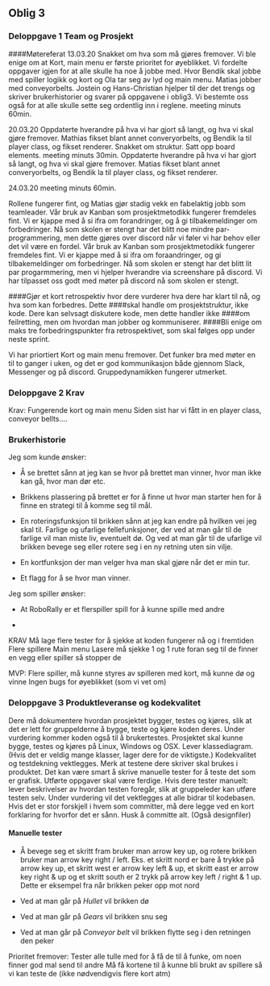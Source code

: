 ## Oblig 3
### Deloppgave 1 Team og Prosjekt

####Møtereferat 
13.03.20
Snakket om hva som må  gjøres fremover. Vi ble enige om at Kort, main menu er første prioritet for øyeblikket. Vi fordelte oppgaver igjen for at alle skulle ha noe å jobbe med.
Hvor Bendik skal jobbe med spiller logikk og kort og Ola tar seg av lyd og main menu. Matias jobber med conveyorbelts. Jostein og Hans-Christian hjelper til der det trengs
og skriver brukerhistorier og svarer på oppgavene i oblig3. Vi bestemte oss også for at alle skulle sette seg ordentlig inn i reglene.
meeting minuts 60min. 

20.03.20
Oppdaterte hverandre på hva vi har gjort så langt, og hva vi skal gjøre fremover. Mathias fikset blant annet converyorbelts, og Bendik la til player class, og fikset renderer.
Snakket om struktur. Satt opp board elements. 
meeting minuts 30min. 
Oppdaterte hverandre på hva vi har gjort så langt, og hva vi skal gjøre fremover. Matias fikset blant annet converyorbelts, og Bendik la til player class, og fikset renderer.

24.03.20
meeting minuts 60min.


Rollene fungerer fint, og Matias gjør stadig vekk en fabelaktig jobb som teamleader. 
Vår bruk av Kanban som prosjektmetodikk fungerer fremdeles fint. Vi er kjappe med å si ifra om forandringer, og å gi tilbakemeldinger om forbedringer.
Nå som skolen er stengt har det blitt noe mindre par-programmering, men dette gjøres over discord når vi føler vi har behov eller det vil være en fordel.
Vår bruk av Kanban som prosjektmetodikk fungerer fremdeles fint. Vi er kjappe med å si ifra om foraandringer, og gi tilbakemeldinger om forbedringer.
Nå som skolen er stengt har det blitt lit par progarmmering, men vi hjelper hverandre via screenshare på discord. 
Vi har tilpasset oss godt med møter på discord nå som skolen er stengt. 


####Gjør et kort retrospektiv hvor dere vurderer hva dere har klart til nå, og hva som kan forbedres. Dette
####skal handle om prosjektstruktur, ikke kode. Dere kan selvsagt diskutere kode, men dette handler ikke
####om feilretting, men om hvordan man jobber og kommuniserer.
####Bli enige om maks tre forbedringspunkter fra retrospektivet, som skal følges opp under neste sprint.

Vi har priortiert Kort og main menu fremover.
Det funker bra med møter en til to ganger i uken, og det er god kommunikasjon både gjennom Slack, Messenger og på discord.
Gruppedynamikken fungerer utmerket.  


### Deloppgave 2 Krav
Krav: Fungerende kort og main menu
Siden sist har vi fått in en player class, conveyor bellts....

### Brukerhistorie
Jeg som kunde ønsker:

* Å se brettet sånn at jeg kan se hvor på brettet man vinner, hvor man ikke kan gå, hvor man dør etc.

* Brikkens plassering på brettet er for å finne ut hvor man starter hen for å finne en strategi til å komme seg til mål.

* En roteringsfunksjon til brikken sånn at jeg kan endre på hvilken vei jeg skal til.
Farlige og ufarlige fellefunksjoner, der ved at man går til de farlige vil man miste liv, eventuelt dø.
Og ved at man går til de ufarlige vil brikken bevege seg eller rotere seg i en ny retning uten sin vilje.

* En kortfunksjon der man velger hva man skal gjøre når det er min tur.

* Et flagg for å se hvor man vinner.

Jeg som spiller ønsker:

* At RoboRally er et flerspiller spill for å kunne spille med andre

* 


KRAV Må lage flere tester for å sjekke at koden fungerer nå og i fremtiden 
Flere spillere
Main menu
Lasere må sjekke 1 og 1 rute foran seg til de finner en vegg eller spiller så stopper de 

MVP: Flere spiller, må kunne styres av spilleren med kort, må kunne dø og vinne 
Ingen bugs for øyeblikket (som vi vet om) 


### Deloppgave 3 Produktleveranse og kodekvalitet

Dere må dokumentere hvordan prosjektet bygger, testes og kjøres, slik at det er lett for gruppelderne å
bygge, teste og kjøre koden deres. Under vurdering kommer koden også til å brukertestes.
Prosjektet skal kunne bygge, testes og kjøres på Linux, Windows og OSX.
Lever klassediagram. (Hvis det er veldig mange klasser, lager dere for de viktigste.)
Kodekvalitet og testdekning vektlegges. Merk at testene dere skriver skal brukes i produktet. Det kan
være smart å skrive manuelle tester for å teste det som er grafisk.
Utførte oppgaver skal være ferdige.
Hvis dere tester manuelt: lever beskrivelser av hvordan testen foregår, slik at gruppeleder kan utføre
testen selv.
Under vurdering vil det vektlegges at alle bidrar til kodebasen. Hvis det er stor forskjell i hvem som
committer, må dere legge ved en kort forklaring for hvorfor det er sånn. Husk å committe alt. (Også
designfiler)

#### Manuelle tester

* Å bevege seg et skritt fram bruker man arrow key up, og rotere brikken bruker man arrow key right / left.
Eks. et skritt nord er bare å trykke på arrow key up, et skritt west er arrow key left & up,
et skritt east er arrow key right & up og et skritt south er 2 trykk på arrow key left / right & 1 up.
Dette er eksempel fra når brikken peker opp mot nord

* Ved at man går på *Hullet* vil brikken dø

* Ved at man går på *Gears* vil brikken snu seg

* Ved at man går på *Conveyor belt* vil brikken flytte seg i den retningen den peker

Prioritet fremover:
Tester alle tulle med for å få de til å funke, om noen finner god mal send til andre
Må få kortene til å kunne bli brukt av spillere så vi kan teste de (ikke nødvendigvis flere kort atm) 
